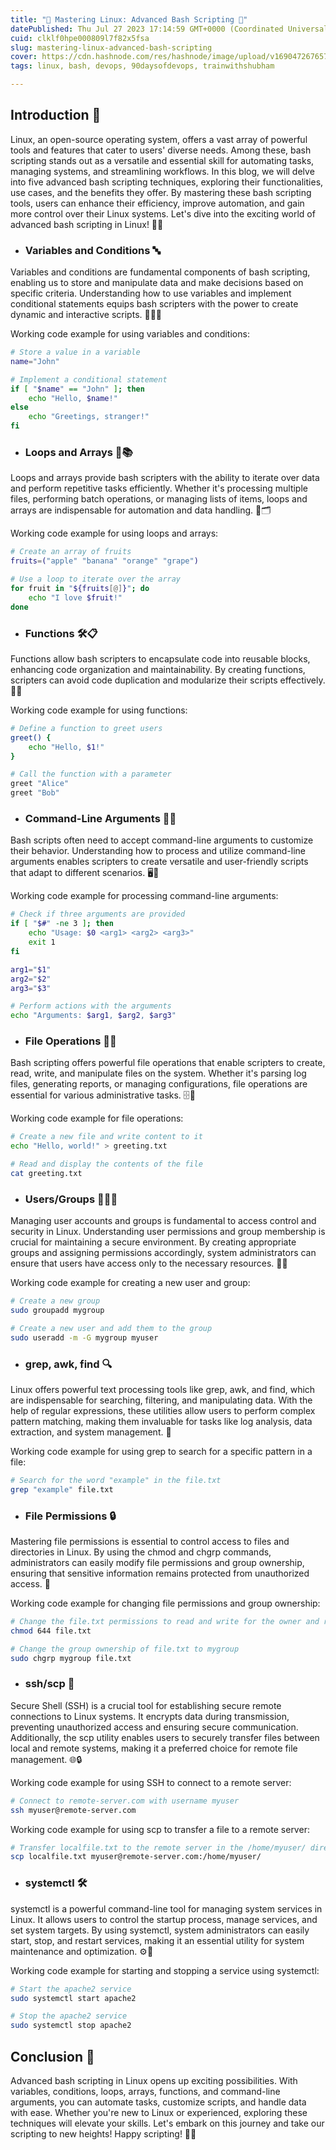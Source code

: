 ```yaml
---
title: "🚀 Mastering Linux: Advanced Bash Scripting 🐧"
datePublished: Thu Jul 27 2023 17:14:59 GMT+0000 (Coordinated Universal Time)
cuid: clklf0hpe000809l7f82x5fsa
slug: mastering-linux-advanced-bash-scripting
cover: https://cdn.hashnode.com/res/hashnode/image/upload/v1690472676572/c2d67518-1b97-4e40-a1ef-daf82b2218b9.jpeg
tags: linux, bash, devops, 90daysofdevops, trainwithshubham

---
```


## Introduction 🌟

Linux, an open-source operating system, offers a vast array of powerful tools and features that cater to users' diverse needs. Among these, bash scripting stands out as a versatile and essential skill for automating tasks, managing systems, and streamlining workflows. In this blog, we will delve into five advanced bash scripting techniques, exploring their functionalities, use cases, and the benefits they offer. By mastering these bash scripting tools, users can enhance their efficiency, improve automation, and gain more control over their Linux systems. Let's dive into the exciting world of advanced bash scripting in Linux! 🚀🐧

* ### Variables and Conditions 🔤
    

Variables and conditions are fundamental components of bash scripting, enabling us to store and manipulate data and make decisions based on specific criteria. Understanding how to use variables and implement conditional statements equips bash scripters with the power to create dynamic and interactive scripts. 👨‍💻🧠

Working code example for using variables and conditions:

```bash
# Store a value in a variable
name="John"

# Implement a conditional statement
if [ "$name" == "John" ]; then
    echo "Hello, $name!"
else
    echo "Greetings, stranger!"
fi
```

* ### Loops and Arrays 🔁📚
    

Loops and arrays provide bash scripters with the ability to iterate over data and perform repetitive tasks efficiently. Whether it's processing multiple files, performing batch operations, or managing lists of items, loops and arrays are indispensable for automation and data handling. 🔄🗂️

Working code example for using loops and arrays:

```bash
# Create an array of fruits
fruits=("apple" "banana" "orange" "grape")

# Use a loop to iterate over the array
for fruit in "${fruits[@]}"; do
    echo "I love $fruit!"
done
```

* ### Functions 🛠️📋
    

Functions allow bash scripters to encapsulate code into reusable blocks, enhancing code organization and maintainability. By creating functions, scripters can avoid code duplication and modularize their scripts effectively. 🧩✨

Working code example for using functions:

```bash
# Define a function to greet users
greet() {
    echo "Hello, $1!"
}

# Call the function with a parameter
greet "Alice"
greet "Bob"
```

* ### Command-Line Arguments 📜🎯
    

Bash scripts often need to accept command-line arguments to customize their behavior. Understanding how to process and utilize command-line arguments enables scripters to create versatile and user-friendly scripts that adapt to different scenarios. 🖥️🔧

Working code example for processing command-line arguments:

```bash
# Check if three arguments are provided
if [ "$#" -ne 3 ]; then
    echo "Usage: $0 <arg1> <arg2> <arg3>"
    exit 1
fi

arg1="$1"
arg2="$2"
arg3="$3"

# Perform actions with the arguments
echo "Arguments: $arg1, $arg2, $arg3"
```

* ### File Operations 📂📝
    

Bash scripting offers powerful file operations that enable scripters to create, read, write, and manipulate files on the system. Whether it's parsing log files, generating reports, or managing configurations, file operations are essential for various administrative tasks. 🗄️📄

Working code example for file operations:

```bash
# Create a new file and write content to it
echo "Hello, world!" > greeting.txt

# Read and display the contents of the file
cat greeting.txt
```

* ### Users/Groups 👨‍👩‍👦
    

Managing user accounts and groups is fundamental to access control and security in Linux. Understanding user permissions and group membership is crucial for maintaining a secure environment. By creating appropriate groups and assigning permissions accordingly, system administrators can ensure that users have access only to the necessary resources. 👮‍♀️

Working code example for creating a new user and group:

```bash
# Create a new group
sudo groupadd mygroup

# Create a new user and add them to the group
sudo useradd -m -G mygroup myuser
```

* ### grep, awk, find 🔍
    

Linux offers powerful text processing tools like grep, awk, and find, which are indispensable for searching, filtering, and manipulating data. With the help of regular expressions, these utilities allow users to perform complex pattern matching, making them invaluable for tasks like log analysis, data extraction, and system management. 📝

Working code example for using grep to search for a specific pattern in a file:

```bash
# Search for the word "example" in the file.txt
grep "example" file.txt
```

* ### File Permissions 🔒
    

Mastering file permissions is essential to control access to files and directories in Linux. By using the chmod and chgrp commands, administrators can easily modify file permissions and group ownership, ensuring that sensitive information remains protected from unauthorized access. 🔐

Working code example for changing file permissions and group ownership:

```bash
# Change the file.txt permissions to read and write for the owner and read-only for the group and others
chmod 644 file.txt

# Change the group ownership of file.txt to mygroup
sudo chgrp mygroup file.txt
```

* ### ssh/scp 🔑
    

Secure Shell (SSH) is a crucial tool for establishing secure remote connections to Linux systems. It encrypts data during transmission, preventing unauthorized access and ensuring secure communication. Additionally, the scp utility enables users to securely transfer files between local and remote systems, making it a preferred choice for remote file management. 🌐🔒

Working code example for using SSH to connect to a remote server:

```bash
# Connect to remote-server.com with username myuser
ssh myuser@remote-server.com
```

Working code example for using scp to transfer a file to a remote server:

```bash
# Transfer localfile.txt to the remote server in the /home/myuser/ directory
scp localfile.txt myuser@remote-server.com:/home/myuser/
```

* ### systemctl 🛠️
    

systemctl is a powerful command-line tool for managing system services in Linux. It allows users to control the startup process, manage services, and set system targets. By using systemctl, system administrators can easily start, stop, and restart services, making it an essential utility for system maintenance and optimization. ⚙️🔧

Working code example for starting and stopping a service using systemctl:

```bash
# Start the apache2 service
sudo systemctl start apache2

# Stop the apache2 service
sudo systemctl stop apache2
```

## Conclusion 🎉

Advanced bash scripting in Linux opens up exciting possibilities. With variables, conditions, loops, arrays, functions, and command-line arguments, you can automate tasks, customize scripts, and handle data with ease. Whether you're new to Linux or experienced, exploring these techniques will elevate your skills. Let's embark on this journey and take our scripting to new heights! Happy scripting! 🚀🐧
